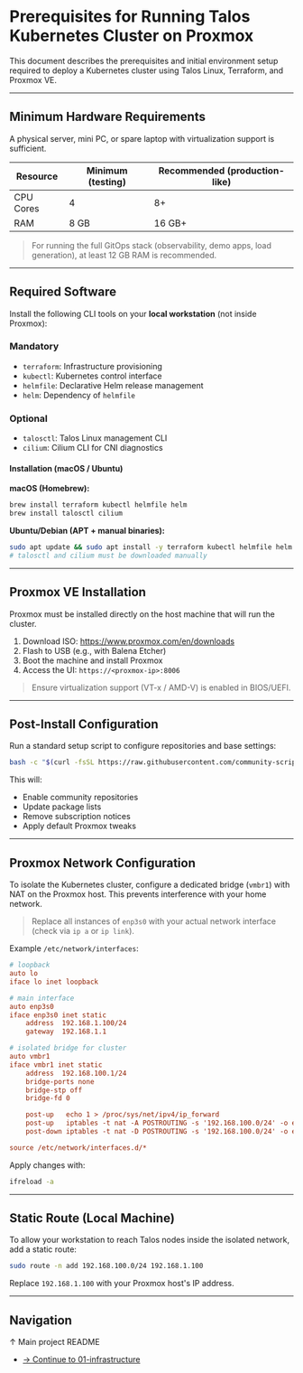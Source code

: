 
# Prerequisites for Running Talos Kubernetes Cluster on Proxmox

This document describes the prerequisites and initial environment setup required to deploy a Kubernetes cluster using Talos Linux, Terraform, and Proxmox VE.

---

## Minimum Hardware Requirements

A physical server, mini PC, or spare laptop with virtualization support is sufficient.

| Resource    | Minimum (testing) | Recommended (production-like) |
|-------------|-------------------|-------------------------------|
| CPU Cores   | 4                 | 8+                            |
| RAM         | 8 GB              | 16 GB+                        |

> For running the full GitOps stack (observability, demo apps, load generation), at least 12 GB RAM is recommended.

---

## Required Software

Install the following CLI tools on your **local workstation** (not inside Proxmox):

### Mandatory

- `terraform`: Infrastructure provisioning
- `kubectl`: Kubernetes control interface
- `helmfile`: Declarative Helm release management
- `helm`: Dependency of `helmfile`

### Optional

- `talosctl`: Talos Linux management CLI
- `cilium`: Cilium CLI for CNI diagnostics

#### Installation (macOS / Ubuntu)

**macOS (Homebrew):**
```bash
brew install terraform kubectl helmfile helm
brew install talosctl cilium
```

**Ubuntu/Debian (APT + manual binaries):**
```bash
sudo apt update && sudo apt install -y terraform kubectl helmfile helm
# talosctl and cilium must be downloaded manually
```

---

## Proxmox VE Installation

Proxmox must be installed directly on the host machine that will run the cluster.

1. Download ISO: https://www.proxmox.com/en/downloads
2. Flash to USB (e.g., with Balena Etcher)
3. Boot the machine and install Proxmox
4. Access the UI: `https://<proxmox-ip>:8006`

> Ensure virtualization support (VT-x / AMD-V) is enabled in BIOS/UEFI.

---

## Post-Install Configuration

Run a standard setup script to configure repositories and base settings:

```bash
bash -c "$(curl -fsSL https://raw.githubusercontent.com/community-scripts/ProxmoxVE/main/tools/pve/post-pve-install.sh)"
```

This will:
- Enable community repositories
- Update package lists
- Remove subscription notices
- Apply default Proxmox tweaks

---

## Proxmox Network Configuration

To isolate the Kubernetes cluster, configure a dedicated bridge (`vmbr1`) with NAT on the Proxmox host. This prevents interference with your home network.

> Replace all instances of `enp3s0` with your actual network interface (check via `ip a` or `ip link`).

Example `/etc/network/interfaces`:

```ini
# loopback
auto lo
iface lo inet loopback

# main interface
auto enp3s0
iface enp3s0 inet static
    address  192.168.1.100/24
    gateway  192.168.1.1

# isolated bridge for cluster
auto vmbr1
iface vmbr1 inet static
    address  192.168.100.1/24
    bridge-ports none
    bridge-stp off
    bridge-fd 0

    post-up   echo 1 > /proc/sys/net/ipv4/ip_forward
    post-up   iptables -t nat -A POSTROUTING -s '192.168.100.0/24' -o enp3s0 -j MASQUERADE
    post-down iptables -t nat -D POSTROUTING -s '192.168.100.0/24' -o enp3s0 -j MASQUERADE

source /etc/network/interfaces.d/*
```

Apply changes with:

```bash
ifreload -a
```

---

## Static Route (Local Machine)

To allow your workstation to reach Talos nodes inside the isolated network, add a static route:

```bash
sudo route -n add 192.168.100.0/24 192.168.1.100
```

Replace `192.168.1.100` with your Proxmox host's IP address.

---

## Navigation

↑ Main project README
* [→ Continue to 01-infrastructure](../01-infrastructure/README.md)

